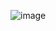 ![image](https://github.com/nascimentocode/code-wars/assets/68881676/320fe5d2-c56b-4d85-9584-73d68c7fb626)
